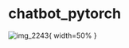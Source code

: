 # chatbot_pytorch
![img_2243](https://user-images.githubusercontent.com/20760190/35314123-03997850-0092-11e8-89f2-9e1f27ce93ef.JPG){ width=50% }
